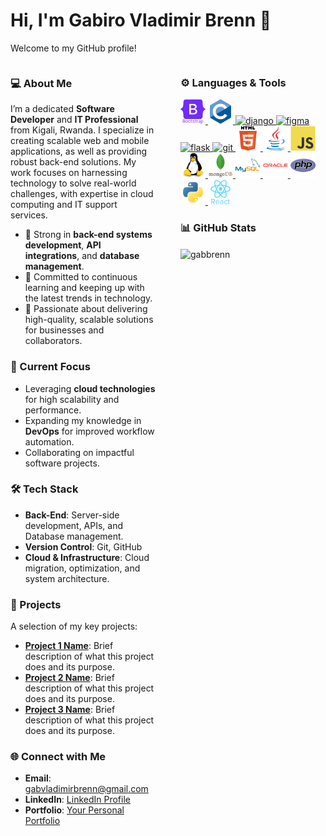 # Hi, I'm **Gabiro Vladimir Brenn** 👋  
Welcome to my GitHub profile!

<div style="display: flex; justify-content: space-between;">

  <div style="flex: 1; padding-right: 20px;">

  ### 💻 About Me
  I’m a dedicated **Software Developer** and **IT Professional** from Kigali, Rwanda. I specialize in creating scalable web and mobile applications, as well as providing robust back-end solutions. My work focuses on harnessing technology to solve real-world challenges, with expertise in cloud computing and IT support services.

  - 🔧 Strong in **back-end systems development**, **API integrations**, and **database management**.
  - 🚀 Committed to continuous learning and keeping up with the latest trends in technology.
  - 🎯 Passionate about delivering high-quality, scalable solutions for businesses and collaborators.

  ### 🌱 Current Focus
  - Leveraging **cloud technologies** for high scalability and performance.
  - Expanding my knowledge in **DevOps** for improved workflow automation.
  - Collaborating on impactful software projects.

  ### 🛠️ Tech Stack
  - **Back-End**: Server-side development, APIs, and Database management.
  - **Version Control**: Git, GitHub
  - **Cloud & Infrastructure**: Cloud migration, optimization, and system architecture.

  ### 🔨 Projects
  A selection of my key projects:
  - **[Project 1 Name](https://github.com/yourusername/project1)**: Brief description of what this project does and its purpose.
  - **[Project 2 Name](https://github.com/yourusername/project2)**: Brief description of what this project does and its purpose.
  - **[Project 3 Name](https://github.com/yourusername/project3)**: Brief description of what this project does and its purpose.

  ### 🌐 Connect with Me
  - **Email**: gabvladimirbrenn@gmail.com
  - **LinkedIn**: [LinkedIn Profile](https://www.linkedin.com/in/gabiro-vladimir-brenn/)
  - **Portfolio**: [Your Personal Portfolio](#)

  </div>

  <div style="flex: 1; padding-left: 20px;">

  ### ⚙️ Languages & Tools
  <p align="left"> 
    <a href="https://getbootstrap.com" target="_blank" rel="noreferrer"> 
      <img src="https://raw.githubusercontent.com/devicons/devicon/master/icons/bootstrap/bootstrap-plain-wordmark.svg" alt="bootstrap" width="40" height="40"/> 
    </a> 
    <a href="https://www.cprogramming.com/" target="_blank" rel="noreferrer"> 
      <img src="https://raw.githubusercontent.com/devicons/devicon/master/icons/c/c-original.svg" alt="c" width="40" height="40"/> 
    </a>
    <a href="https://www.djangoproject.com/" target="_blank" rel="noreferrer"> 
      <img src="https://cdn.worldvectorlogo.com/logos/django.svg" alt="django" width="40" height="40"/> 
    </a> 
    <a href="https://www.figma.com/" target="_blank" rel="noreferrer"> 
      <img src="https://www.vectorlogo.zone/logos/figma/figma-icon.svg" alt="figma" width="40" height="40"/> 
    </a> 
    <a href="https://flask.palletsprojects.com/" target="_blank" rel="noreferrer"> 
      <img src="https://www.vectorlogo.zone/logos/pocoo_flask/pocoo_flask-icon.svg" alt="flask" width="40" height="40"/> 
    </a> 
    <a href="https://git-scm.com/" target="_blank" rel="noreferrer"> 
      <img src="https://www.vectorlogo.zone/logos/git-scm/git-scm-icon.svg" alt="git" width="40" height="40"/> 
    </a> 
    <a href="https://www.w3.org/html/" target="_blank" rel="noreferrer"> 
      <img src="https://raw.githubusercontent.com/devicons/devicon/master/icons/html5/html5-original-wordmark.svg" alt="html5" width="40" height="40"/> 
    </a> 
    <a href="https://www.java.com" target="_blank" rel="noreferrer"> 
      <img src="https://raw.githubusercontent.com/devicons/devicon/master/icons/java/java-original.svg" alt="java" width="40" height="40"/> 
    </a> 
    <a href="https://developer.mozilla.org/en-US/docs/Web/JavaScript" target="_blank" rel="noreferrer"> 
      <img src="https://raw.githubusercontent.com/devicons/devicon/master/icons/javascript/javascript-original.svg" alt="javascript" width="40" height="40"/> 
    </a> 
    <a href="https://www.linux.org/" target="_blank" rel="noreferrer"> 
      <img src="https://raw.githubusercontent.com/devicons/devicon/master/icons/linux/linux-original.svg" alt="linux" width="40" height="40"/> 
    </a> 
    <a href="https://www.mongodb.com/" target="_blank" rel="noreferrer"> 
      <img src="https://raw.githubusercontent.com/devicons/devicon/master/icons/mongodb/mongodb-original-wordmark.svg" alt="mongodb" width="40" height="40"/> 
    </a> 
    <a href="https://www.mysql.com/" target="_blank" rel="noreferrer"> 
      <img src="https://raw.githubusercontent.com/devicons/devicon/master/icons/mysql/mysql-original-wordmark.svg" alt="mysql" width="40" height="40"/> 
    </a> 
    <a href="https://www.oracle.com/" target="_blank" rel="noreferrer"> 
      <img src="https://raw.githubusercontent.com/devicons/devicon/master/icons/oracle/oracle-original.svg" alt="oracle" width="40" height="40"/> 
    </a> 
    <a href="https://www.php.net" target="_blank" rel="noreferrer"> 
      <img src="https://raw.githubusercontent.com/devicons/devicon/master/icons/php/php-original.svg" alt="php" width="40" height="40"/> 
    </a> 
    <a href="https://www.python.org" target="_blank" rel="noreferrer"> 
      <img src="https://raw.githubusercontent.com/devicons/devicon/master/icons/python/python-original.svg" alt="python" width="40" height="40"/> 
    </a> 
    <a href="https://reactjs.org/" target="_blank" rel="noreferrer"> 
      <img src="https://raw.githubusercontent.com/devicons/devicon/master/icons/react/react-original-wordmark.svg" alt="react" width="40" height="40"/> 
    </a> 
  </p>

  ### 📊 GitHub Stats
  <p>
    <img align="center" src="https://github-readme-stats.vercel.app/api/top-langs?username=gabbrenn&show_icons=true&locale=en&layout=compact" alt="gabbrenn" />
  </p>

  </div>

</div>
